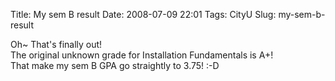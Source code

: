 Title: My sem B result
Date: 2008-07-09 22:01
Tags: CityU
Slug: my-sem-b-result

Oh~ That's finally out!  
The original unknown grade for Installation Fundamentals is A+!  
That make my sem B GPA go straightly to 3.75! :-D
